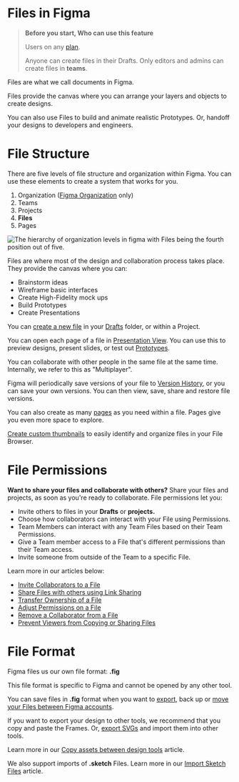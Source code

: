 # Files in Figma

>**Before you start, Who can use this feature**
>
>Users on any [plan](https://help.figma.com/hc/en-us/articles/360040328273-Choose-a-Figma-Plan).
>
>Anyone can create files in their Drafts. Only editors and admins can create files in **teams**.

Files are what we call documents in Figma.

Files provide the canvas where you can arrange your layers and objects to create designs.

You can also use Files to build and animate realistic Prototypes. Or, handoff your designs to developers and engineers.

# File Structure

There are five levels of file structure and organization within Figma. You can use these elements to create a system that works for you.

1.  Organization ([Figma Organization](https://www.figma.com/organization/) only)
2.  Teams
3.  Projects
4.  **Files**
5.  Pages

![The hierarchy of organization levels in figma with Files being the fourth position out of five.](https://cdn.coiven.com/static/doc/file-N5Uto1plDD.png)

Files are where most of the design and collaboration process takes place. They provide the canvas where you can:

*   Brainstorm ideas
*   Wireframe basic interfaces
*   Create High-Fidelity mock ups
*   Build Prototypes
*   Create Presentations

You can [create a new file](https://help.figma.com/hc/en-us/articles/360038511153) in your [Drafts](https://help.figma.com/hc/en-us/articles/360041543473) folder, or within a Project.

You can open each page of a file in [Presentation View](https://help.figma.com/hc/en-us/articles/360040318013). You can use this to preview designs, present slides, or test out [Prototypes](https://help.figma.com/hc/en-us/articles/360040314193).

You can collaborate with other people in the same file at the same time. Internally, we refer to this as "Multiplayer".

Figma will periodically save versions of your file to [Version History](https://help.figma.com/hc/en-us/articles/360038006754), or you can save your own versions. You can then view, save, share and restore file versions.

You can also create as many [pages](https://help.figma.com/hc/en-us/articles/360038006354) as you need within a file. Pages give you even more space to explore.

[Create custom thumbnails](https://help.figma.com/hc/en-us/articles/360038511413) to easily identify and organize files in your File Browser.

# File Permissions

**Want to share your files and collaborate with others?** Share your files and projects, as soon as you're ready to collaborate. File permissions let you:

*   Invite others to files in your **Drafts** or **projects.**
*   Choose how collaborators can interact with your File using Permissions.
*   Team Members can interact with any Team Files based on their Team Permissions.
*   Give a Team member access to a File that's different permissions than their Team access.
*   Invite someone from outside of the Team to a specific File.

Learn more in our articles below:

*   [Invite Collaborators to a File](https://help.figma.com/hc/en-us/articles/360040530313)
*   [Share Files with others using Link Sharing](https://help.figma.com/hc/en-us/articles/360040531773)
*   [Transfer Ownership of a File](https://help.figma.com/hc/en-us/articles/360040530853)
*   [Adjust Permissions on a File](https://help.figma.com/hc/en-us/articles/360040530793)
*   [Remove a Collaborator from a File](https://help.figma.com/hc/en-us/articles/360040530813)
*   [Prevent Viewers from Copying or Sharing Files](https://help.figma.com/hc/en-us/articles/360040045574)

# File Format

Figma files us our own file format: **.fig**

This file format is specific to Figma and cannot be opened by any other tool.

You can save files in **.fig** format when you want to [export](https://help.figma.com/hc/en-us/articles/360040028114), back up or [move your Files between Figma accounts](https://help.figma.com/hc/en-us/articles/360038511573).

If you want to export your design to other tools, we recommend that you copy and paste the Frames. Or, [export SVGs](https://help.figma.com/hc/en-us/articles/360040514533) and import them into other tools.

Learn more in our [Copy assets between design tools](https://help.figma.com/hc/en-us/articles/360040030374) article.

We also support imports of **.sketch** Files. Learn more in our [Import Sketch Files](https://help.figma.com/hc/en-us/articles/360040514273) article.
